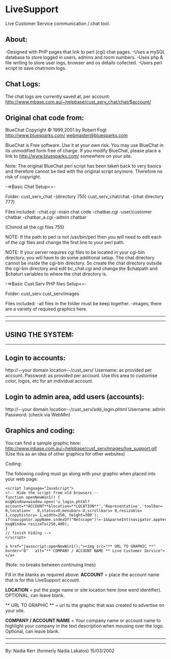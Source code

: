 # LiveSupport
Live Customer Service communication / chat tool. 

About:
------
-Designed with PHP pages that link to perl (cgi) chat pages.
-Uses a mySQL database to store logged in users, admins and room numbers.
-Uses php & file writing to store user logs, browser and os details collected.
-Users perl script to save chatroom logs.

Chat Logs:
-----------
The chat logs are currently saved at, per account: 
http://www.mbase.com.au/~helpbase/cust_serv_chat/chat/$account/


Original chat code from:
------------------------
BlueChat Copyright © 1999,2001 by Robert Fogt
http://www.bluesparks.com/                  webmaster@bluesparks.com

BlueChat is Free software. Use it at your own risk. You may use BlueChat in its unmodified form free of charge. If you modify BlueChat, please place a link to http://www.bluesparks.com/
somewhere on your site.

Note: The original BlueChat perl script has been taken back to very basics and therefore cannot be tied with the original script anymore. Therefore no risk of copyright.

-=>Basic Chat Setup<=-

Folder:
cust_serv_chat      -(directory 755) 
cust_serv_chat/chat -(chat directory 777)

Files included:
-chat.cgi         -main chat code
-chatbar.cgi      -user/customer chatbar
-chatbar_a.cgi    -admin chatbar

(Chmod all the cgi files 755)


NOTE: If the path to perl is not /usr/bin/perl then you will need to edit
each of the cgi files and change the first line to your perl path.

NOTE: If your server requires cgi files to be located in your cgi-bin
directory, you will have to do some additional setup.
The chat directory cannot be inside the cgi-bin directory. So create the
chat directory outside the cgi-bin directory and edit bc_chat.cgi and
change the $chatpath and $chaturl variables to where the chat directory is.



-=>Basic Cust Serv PHP files Setup<=-

Folder:
cust_serv 
cust_serv/images

Files included:
-all files in the folder must be keep together.
-images, there are a variety of required graphics here.

 *  *  *  *  *  *  *  *  *  *  *  *  *  *  *  *  *  *  *  *  *  *  *  *  *  *  *  * 
*  *  *  *  *  *  *  *  *  *  *  *  *  *  *  *  *  *  *  *  *  *  *  *  *  *  *  *  * 

USING THE SYSTEM:
------------------
------------------

Login to accounts:
------------------
http://--your domain location--/cust_serv/
Username: as provided per account.
Password: as provided per account.
Use this area to customise color, logos, etc for an individual account.


Login to admin area, add users (accounts):
-------------------------------------------
http://--your domain location--/cust_serv/add_login.phtml
Username: admin
Password: (check via WebMin)


Graphics and coding:
------------------
You can find a sample graphic here:
http://www.mbase.com.au/~helpbase/cust_serv/images/live_support.gif
(Use this as an idea of other graphics for other websites)

Coding:

The following coding must go along with your graphic when placed into your web page.

	<script language="JavaScript">
	<!-- Hide the script from old browsers --
	function openNewWin1() {
	msgWindow=window.open('u_login.phtml?	account=**ACCOUNT**&location=**LOCATION**','Representative','toolbar= 0,location= 	0,status=0,menubar= 0,scrollbars= 0,resizable= 1,copyhistory= 1,width=250, height=300');
	if(navigator.appName.indexOf("Netscape")!=-1&&parseInt(navigator.appVersion)==4)
	msgWindow.resizeTo(250,400);
	}
	// finish hiding -->
	</script>

	a href="javascript:openNewWin1();"><img src="** URL TO GRAPHIC **" border="0" 	alt="** COMPANY / ACCOUNT NAME ** Live Customer Service"></a>


(Note: no breaks between continuing lines)

Fill in the blanks as required above:
**ACCOUNT**  = place the account name that is for this LiveSupport account.

**LOCATION** = put the page name or site location here (one word identifier). OPTIONAL, can 		   leave blank.

** URL TO GRAPHIC ** = url to the graphic that was created to advertise on your site.

**COMPANY / ACCOUNT NAME** = Your company name or account name to highlight your company in the    	         text description when mousing over the logo. Optional, can leave blank.


 *  *  *  *  *  *  *  *  *  *  *  *  *  *  *  *  *  *  *  *  *  *  *  *  *  *  *  * 
*  *  *  *  *  *  *  *  *  *  *  *  *  *  *  *  *  *  *  *  *  *  *  *  *  *  *  *  * 


By: Nadia Kerr (formerly Nadia Lakatos)
15/03/2002
